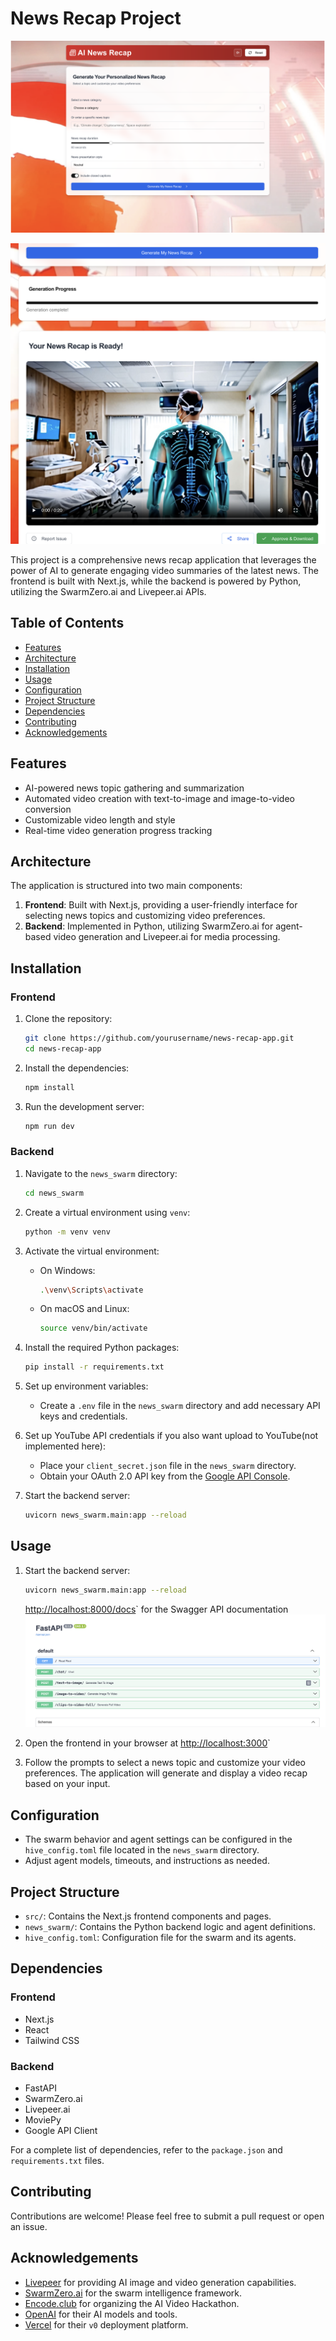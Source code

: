 # News Recap Project

![News Recap Frontend](public/news_recap_frontend.png)

![News Recap Frontend](public/news_recap_video_output.png)

This project is a comprehensive news recap application that leverages the power of AI to generate engaging video summaries of the latest news. The frontend is built with Next.js, while the backend is powered by Python, utilizing the SwarmZero.ai and Livepeer.ai APIs.

## Table of Contents

- [Features](#features)
- [Architecture](#architecture)
- [Installation](#installation)
- [Usage](#usage)
- [Configuration](#configuration)
- [Project Structure](#project-structure)
- [Dependencies](#dependencies)
- [Contributing](#contributing)
- [Acknowledgements](#acknowledgements)

## Features

- AI-powered news topic gathering and summarization
- Automated video creation with text-to-image and image-to-video conversion
- Customizable video length and style
- Real-time video generation progress tracking

## Architecture

The application is structured into two main components:

1. **Frontend**: Built with Next.js, providing a user-friendly interface for selecting news topics and customizing video preferences.
2. **Backend**: Implemented in Python, utilizing SwarmZero.ai for agent-based video generation and Livepeer.ai for media processing.

## Installation

### Frontend

1. Clone the repository:

   ```bash
   git clone https://github.com/yourusername/news-recap-app.git
   cd news-recap-app
   ```

2. Install the dependencies:

   ```bash
   npm install
   ```

3. Run the development server:
   ```bash
   npm run dev
   ```

### Backend

1. Navigate to the `news_swarm` directory:

   ```bash
   cd news_swarm
   ```

2. Create a virtual environment using `venv`:

   ```bash
   python -m venv venv
   ```

3. Activate the virtual environment:

   - On Windows:

     ```bash
     .\venv\Scripts\activate
     ```

   - On macOS and Linux:
     ```bash
     source venv/bin/activate
     ```

4. Install the required Python packages:

   ```bash
   pip install -r requirements.txt
   ```

5. Set up environment variables:

   - Create a `.env` file in the `news_swarm` directory and add necessary API keys and credentials.

6. Set up YouTube API credentials if you also want upload to YouTube(not implemented here):

   - Place your `client_secret.json` file in the `news_swarm` directory.
   - Obtain your OAuth 2.0 API key from the [Google API Console](https://developers.google.com/identity/protocols/oauth2).

7. Start the backend server:
   ```bash
   uvicorn news_swarm.main:app --reload
   ```

## Usage

1. Start the backend server:

   ```bash
   uvicorn news_swarm.main:app --reload
   ```

   [http://localhost:8000/docs](http://localhost:8000/docs)` for the Swagger API documentation
   ![Swagger API](public/swagger_api.png)

2. Open the frontend in your browser at [http://localhost:3000](http://localhost:3000)`

3. Follow the prompts to select a news topic and customize your video preferences. The application will generate and display a video recap based on your input.

## Configuration

- The swarm behavior and agent settings can be configured in the `hive_config.toml` file located in the `news_swarm` directory.
- Adjust agent models, timeouts, and instructions as needed.

## Project Structure

- `src/`: Contains the Next.js frontend components and pages.
- `news_swarm/`: Contains the Python backend logic and agent definitions.
- `hive_config.toml`: Configuration file for the swarm and its agents.

## Dependencies

### Frontend

- Next.js
- React
- Tailwind CSS

### Backend

- FastAPI
- SwarmZero.ai
- Livepeer.ai
- MoviePy
- Google API Client

For a complete list of dependencies, refer to the `package.json` and `requirements.txt` files.

## Contributing

Contributions are welcome! Please feel free to submit a pull request or open an issue.

## Acknowledgements

- [Livepeer](https://livepeer.org) for providing AI image and video generation capabilities.
- [SwarmZero.ai](https://swarmzero.ai) for the swarm intelligence framework.
- [Encode.club](https://www.encode.club/) for organizing the AI Video Hackathon.
- [OpenAI](https://openai.com) for their AI models and tools.
- [Vercel](https://vercel.com) for their `v0` deployment platform.
